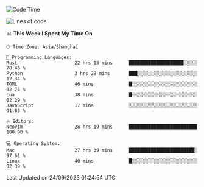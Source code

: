 <!--START_SECTION:waka-->
![Code Time](http://img.shields.io/badge/Code%20Time-1%2C618%20hrs%2048%20mins-blue)

![Lines of code](https://img.shields.io/badge/From%20Hello%20World%20I%27ve%20Written-286.1%20thousand%20lines%20of%20code-blue)

📊 **This Week I Spent My Time On** 

```text
🕑︎ Time Zone: Asia/Shanghai

💬 Programming Languages: 
Rust                     22 hrs 13 mins      ████████████████████░░░░░   78.46 % 
Python                   3 hrs 29 mins       ███░░░░░░░░░░░░░░░░░░░░░░   12.34 % 
TOML                     46 mins             █░░░░░░░░░░░░░░░░░░░░░░░░   02.75 % 
Lua                      38 mins             █░░░░░░░░░░░░░░░░░░░░░░░░   02.29 % 
JavaScript               17 mins             ░░░░░░░░░░░░░░░░░░░░░░░░░   01.03 % 

🔥 Editors: 
Neovim                   28 hrs 19 mins      █████████████████████████   100.00 % 

💻 Operating System: 
Mac                      27 hrs 39 mins      ████████████████████████░   97.61 % 
Linux                    40 mins             █░░░░░░░░░░░░░░░░░░░░░░░░   02.39 % 
```


 Last Updated on 24/09/2023 01:24:54 UTC
<!--END_SECTION:waka-->
